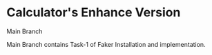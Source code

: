 # Calculator's Enhance Version 

Main Branch

Main Branch contains Task-1 of Faker Installation and implementation. 
